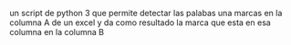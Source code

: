 un script de python 3 que permite detectar las palabas una marcas en la columna A de un excel  y da como resultado la marca que esta en esa columna en la columna B
